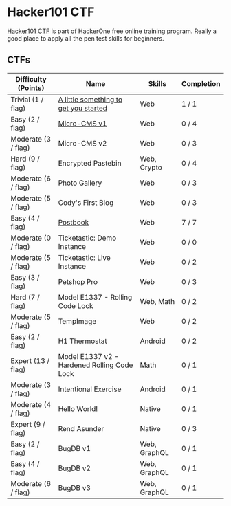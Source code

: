 # Hacker101 CTF

[Hacker101 CTF][1] is part of HackerOne free online training program. Really a good place to apply all the pen test skills for beginners.

## CTFs

| Difficulty (Points) |	Name                                              | Skills       | Completion |
| ------------------- | ------------------------------------------------- | ------------ | ---------- |
| Trivial (1 / flag)  | [A little something to get you started][2]        | Web          | 1 / 1      |
| Easy (2 / flag)     | [Micro-CMS v1][4]                                 | Web          | 0 / 4      |
| Moderate (3 / flag) | Micro-CMS v2                                      | Web          | 0 / 3      |
| Hard (9 / flag)     | Encrypted Pastebin                                | Web, Crypto  | 0 / 4      |
| Moderate (6 / flag) | Photo Gallery                                     | Web          | 0 / 3      |
| Moderate (5 / flag) | Cody's First Blog                                 | Web          | 0 / 3      |
| Easy (4 / flag)     | [Postbook][3]                                     | Web          | 7 / 7      |
| Moderate (0 / flag) | Ticketastic: Demo Instance                        | Web          | 0 / 0      |
| Moderate (5 / flag) | Ticketastic: Live Instance                        | Web          | 0 / 2      |
| Easy (3 / flag)     | Petshop Pro                                       | Web          | 0 / 3      |
| Hard (7 / flag)     | Model E1337 - Rolling Code Lock                   | Web, Math    | 0 / 2      |
| Moderate (5 / flag) | TempImage                                         | Web          | 0 / 2      |
| Easy (2 / flag)     | H1 Thermostat                                     | Android      | 0 / 2      |
| Expert (13 / flag)  | Model E1337 v2 - Hardened Rolling Code Lock       | Math         | 0 / 1      |
| Moderate (3 / flag) | Intentional Exercise                              | Android      | 0 / 1      |
| Moderate (4 / flag) | Hello World!                                      | Native       | 0 / 1      |
| Expert (9 / flag)   | Rend Asunder                                      | Native       | 0 / 3      |
| Easy (2 / flag)     | BugDB v1                                          | Web, GraphQL | 0 / 1      |
| Easy (4 / flag)     | BugDB v2                                          | Web, GraphQL | 0 / 1      |
| Moderate (6 / flag) | BugDB v3                                          | Web, GraphQL | 0 / 1      |

[1]: https://ctf.hacker101.com/ctf
[2]: ./a_little_something_to_get_you_started
[3]: ./postbook
[4]: ./micro-cms_v1
